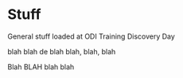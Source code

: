 Stuff
=====

General stuff loaded at ODI Training Discovery Day

blah
blah de blah
blah, blah, blah

Blah BLAH blah
blah
